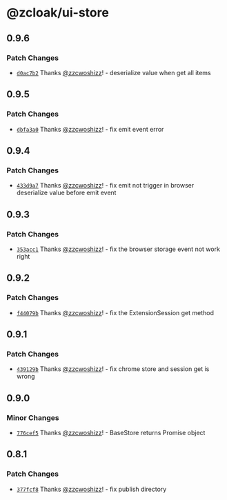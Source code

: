 # @zcloak/ui-store

## 0.9.6

### Patch Changes

- [`d0ac7b2`](https://github.com/zCloak-Network/common-ts/commit/d0ac7b2d62b46535d5b74aeb7ea08cde2cd4617d) Thanks [@zzcwoshizz](https://github.com/zzcwoshizz)! - deserialize value when get all items

## 0.9.5

### Patch Changes

- [`dbfa3a0`](https://github.com/zCloak-Network/common-ts/commit/dbfa3a0a537071ddb4bc067d4a572dd78f3c7fbe) Thanks [@zzcwoshizz](https://github.com/zzcwoshizz)! - fix emit event error

## 0.9.4

### Patch Changes

- [`433d9a7`](https://github.com/zCloak-Network/common-ts/commit/433d9a7c97eea4d0767427ab3f3e4b17196c74c2) Thanks [@zzcwoshizz](https://github.com/zzcwoshizz)! - fix emit not trigger in browser
  deserialize value before emit event

## 0.9.3

### Patch Changes

- [`353acc1`](https://github.com/zCloak-Network/common-ts/commit/353acc190a9b7b5dc63fc0cea448f4b411327e10) Thanks [@zzcwoshizz](https://github.com/zzcwoshizz)! - fix the browser storage event not work right

## 0.9.2

### Patch Changes

- [`f44079b`](https://github.com/zCloak-Network/common-ts/commit/f44079bac4d53d191a8db0d4ea6630fc7695d24e) Thanks [@zzcwoshizz](https://github.com/zzcwoshizz)! - fix the ExtensionSession get method

## 0.9.1

### Patch Changes

- [`439129b`](https://github.com/zCloak-Network/common-ts/commit/439129b09ec0523e9bd7de803943f6e879d95c55) Thanks [@zzcwoshizz](https://github.com/zzcwoshizz)! - fix chrome store and session get is wrong

## 0.9.0

### Minor Changes

- [`776cef5`](https://github.com/zCloak-Network/common-ts/commit/776cef5cb776479ce12626af056836df3671aaad) Thanks [@zzcwoshizz](https://github.com/zzcwoshizz)! - BaseStore returns Promise object

## 0.8.1

### Patch Changes

- [`377fcf8`](https://github.com/zCloak-Network/common-ts/commit/377fcf859ff0b2fdb6703ccb3deb2be86acf18dd) Thanks [@zzcwoshizz](https://github.com/zzcwoshizz)! - fix publish directory
